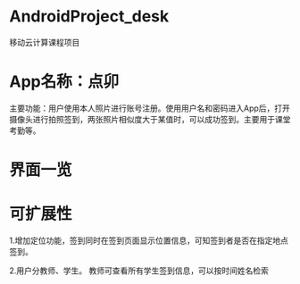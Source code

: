 # AndroidProject_desk
移动云计算课程项目
# App名称：点卯
主要功能：用户使用本人照片进行账号注册。使用用户名和密码进入App后，打开摄像头进行拍照签到，两张照片相似度大于某值时，可以成功签到。主要用于课堂考勤等。
# 界面一览

# 可扩展性
1.增加定位功能，签到同时在签到页面显示位置信息，可知签到者是否在指定地点签到。

2.用户分教师、学生。
教师可查看所有学生签到信息，可以按时间姓名检索

